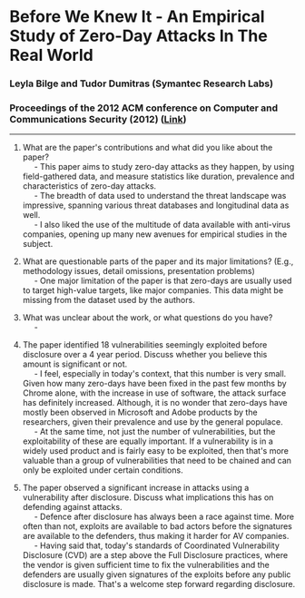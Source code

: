 # Before We Knew It - An Empirical Study of Zero-Day Attacks In The Real World
### Leyla Bilge and Tudor Dumitras (Symantec Research Labs)
### Proceedings of the 2012 ACM conference on Computer and Communications Security (2012) ([Link](https://users.umiacs.umd.edu/~tdumitra/papers/CCS-2012.pdf))

---

1. What are the paper's contributions and what did you like about the paper?  
&nbsp;&nbsp;&nbsp;&nbsp; - This paper aims to study zero-day attacks as they happen, by using field-gathered data, and measure statistics like duration, prevalence and characteristics of zero-day attacks.  
&nbsp;&nbsp;&nbsp;&nbsp; - The breadth of data used to understand the threat landscape was impressive, spanning various threat databases and longitudinal data as well.  
&nbsp;&nbsp;&nbsp;&nbsp; - I also liked the use of the multitude of data available with anti-virus companies, opening up many new avenues for empirical studies in the subject.  

2. What are questionable parts of the paper and its major limitations? (E.g., methodology issues, detail omissions, presentation problems)  
&nbsp;&nbsp;&nbsp;&nbsp; - One major limitation of the paper is that zero-days are usually used to target high-value targets, like major companies. This data might be missing from the dataset used by the authors.  

3. What was unclear about the work, or what questions do you have?  
&nbsp;&nbsp;&nbsp;&nbsp; - 

4. The paper identified 18 vulnerabilities seemingly exploited before disclosure over a 4 year period. Discuss whether you believe this amount is significant or not.  
&nbsp;&nbsp;&nbsp;&nbsp; - I feel, especially in today's context, that this number is very small. Given how many zero-days have been fixed in the past few months by Chrome alone, with the increase in use of software, the attack surface has definitely increased. Although, it is no wonder that zero-days have mostly been observed in Microsoft and Adobe products by the researchers, given their prevalence and use by the general populace.  
&nbsp;&nbsp;&nbsp;&nbsp; - At the same time, not just the number of vulnerabilities, but the exploitability of these are equally important. If a vulnerability is in a widely used product and is fairly easy to be exploited, then that's more valuable than a group of vulnerabilities that need to be chained and can only be exploited under certain conditions.  

5. The paper observed a significant increase in attacks using a vulnerability after disclosure. Discuss what implications this has on defending against attacks.  
&nbsp;&nbsp;&nbsp;&nbsp; - Defence after disclosure has always been a race against time. More often than not, exploits are available to bad actors before the signatures are available to the defenders, thus making it harder for AV companies.  
&nbsp;&nbsp;&nbsp;&nbsp; - Having said that, today's standards of Coordinated Vulnerability Disclosure (CVD) are a step above the Full Disclosure practices, where the vendor is given sufficient time to fix the vulnerabilities and the defenders are usually given signatures of the exploits before any public disclosure is made. That's a welcome step forward regarding disclosure.  
